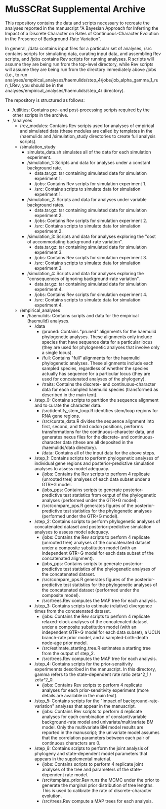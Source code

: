 # MuSSCRat Supplemental Archive

This repository contains the data and scripts necessary to recreate the analyses reported in the  manuscript "A Bayesian Approach for Inferring the Impact of a Discrete Character on Rates of Continuous-Character Evolution in the Presence of Background-Rate Variation".

In general, /data contains input files for a particular set of analyses, /src contains scripts for simulating data, curating input data, and assembling Rev scripts, and /jobs contains Rev scripts for running analyses. R scripts will assume they are being run from the top-level directory, while Rev scripts will assume they are being run from the directory immediately above /jobs (i.e., to run analyses/empirical_analyses/haemulids/step_4/jobs/job_alpha_gamma_1_run_1.Rev, you should be in the analyses/empirical_analyses/haemulids/step_4/ directory).

The repository is structured as follows:

- /utilities: Contains pre- and post-processing scripts required by the other scripts in the archive.
- /analyses
    - /rev_modules: Contains Rev scripts used for analyses of empirical and simulated data (these modules are called by templates in the /haemulids and /simulation_study directories to create full analysis scripts).
    - /simulation_study
        - simulate_data.sh simulates all of the data for each simulation experiment.
        - /simulation_1: Scripts and data for analyses under a constant background rate.
            - data.tar.gz: tar containing simulated data for simulation experiment 1.
            - /jobs: Contains Rev scripts for simulation experiment 1.
            - /src: Contains scripts to simulate data for simulation experiment 1.
        - /simulation_2: Scripts and data for analyses under variable background rates.
            - data.tar.gz: tar containing simulated data for simulation experiment 2.
            - /jobs: Contains Rev scripts for simulation experiment 2.
            - /src: Contains scripts to simulate data for simulation experiment 2.
        - /simulation_3: Scripts and data for analyses exploring the "cost of accommodating background-rate variation".
            - data.tar.gz: tar containing simulated data for simulation experiment 3.
            - /jobs: Contains Rev scripts for simulation experiment 3.
            - /src: Contains scripts to simulate data for simulation experiment 3.
        - /simulation_4: Scripts and data for analyses exploring the "consequences of ignoring background-rate variation".
            - data.tar.gz: tar containing simulated data for simulation experiment 4.
            - /jobs: Contains Rev scripts for simulation experiment 4.
            - /src: Contains scripts to simulate data for simulation experiment 4.
    - /empirical_analyses
        - /haemulids: Contains scripts and data for the empirical (haemulid) analyses.
            - /data
                - /pruned: Contains "pruned" alignments for the haemulid phylogenetic analyses. These alignments only include species that have sequence data for a particular locus (they are used for phylogenetic analyses that involve only a single locus).
                - /full: Contains "full" alignments for the haemulid phylogenetic analyses. These alignments include each sampled species, regardless of whether the species actually has sequence for a particular locus (they are used for concatenated analyses of the phylogeny).
                - /traits: Contains the discrete- and continuous-character data for each sampled haemulid species (transformed as described in the main text).
            - /step_0: Contains scripts to partition the sequence alignment and to curate the character data.
                - /src/identify_stem_loop.R identifies stem/loop regions for RNA gene regions.
                - /src/curate_data.R divides the sequence alignment into first, second, and third codon positions, performs transformations for the continuous-character data, and generates nexus files for the discrete- and continuous-character data (these are all deposited in the /haemulids/data directory).
                - /data: Contains all of the input data for the above steps.
            - /step_1: Contains scripts to perform phylogenetic analyses of individual gene regions and posterior-predictive simulation analyses to assess model adequacy.
                - /jobs: Contains the Rev scripts to perform 4 replicate (unrooted tree) analyses of each data subset under a GTR+G model.
                - /jobs_pps: Contains scripts to generate posterior-predictive test statistics from output of the phylogenetic analyses (performed under the GTR+G model).
                - /src/compare_pps.R generates figures of the posterior-predictive test statistics for the phylogenetic analyses (performed under the GTR+G model).
            - /step_2: Contains scripts to perform phylogenetic analyses of concatenated dataset and posterior-predictive simulation analyses to assess model adequacy.
                - /jobs: Contains the Rev scripts to perform 4 replicate (unrooted tree) analyses of the concatenated dataset under a composite substitution model (with an independent GTR+G model for each data subset of the concatenated alignment).
                - /jobs_pps: Contains scripts to generate posterior-predictive test statistics of the phylogenetic analyses of the concatenated dataset.
                - /src/compare_pps.R generates figures of the posterior-predictive test statistics for the phylogenetic analyses of the concatenated dataset (performed under the composite model).
                - /src/trees.Rev computes the MAP tree for each analysis.
            - /step_3: Contains scripts to estimate (relative) divergence times from the concatenated dataset.
                - /jobs: Contains the Rev scripts to perform 4 replicate relaxed-clock analyses of the concatenated dataset under a composite substitution model (with an independent GTR+G model for each data subset), a UCLN branch-rate prior model, and a sampled-birth-death node-age prior model.
                - /src/estimate_starting_tree.R estimates a starting tree from the output of step_2.
                - /src/trees.Rev computes the MAP tree for each analysis.
            - /step_4: Contains scripts for the prior-sensitivity experimennts described in the manuscript. In this directory, gamma refers to the state-dependent rate ratio zeta^2_1 / zeta^2_0.
                - /jobs: Contains Rev scripts to perform 4 replicate analyses for each prior-sensitivity experiment (more details are available in the main text).
            - /step_5: Contains scripts for the "impact of background-rate-variation" analyses that appear in the manuscript.
                - /jobs: Contains Rev scripts to perform 4 replicate analyses for each combination of constant/variable background-rate model and univariate/multivariate BM model. Only the multivariate BM model results are reported in the manuscript; the univariate model assumes that the correlation parameters between each pair of continuous characters are 0.
            - /step_6: Contains scripts to perform the joint analysis of phylogeny and state-dependent model parameters that appears in the supplemental material.
                - /jobs: Contains scripts to perform 4 replicate joint analyses of the tree and parameters of the state-dependent rate model.
                - /src/template_prior.Rev runs the MCMC under the prior to generate the marginal prior distribution of tree lengths. This is used to calibrate the rate of discrete-character evolution.
                - /src/trees.Rev compute a MAP trees for each analysis.
